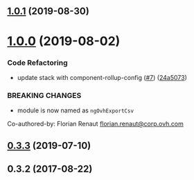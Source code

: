 ## [1.0.1](https://github.com/ovh-ux/ng-ovh-export-csv/compare/v1.0.0...v1.0.1) (2019-08-30)



# [1.0.0](https://github.com/ovh-ux/ng-ovh-export-csv/compare/v0.3.3...v1.0.0) (2019-08-02)


### Code Refactoring

* update stack with component-rollup-config ([#7](https://github.com/ovh-ux/ng-ovh-export-csv/issues/7)) ([24a5073](https://github.com/ovh-ux/ng-ovh-export-csv/commit/24a5073))


### BREAKING CHANGES

* module is now named as `ngOvhExportCsv`

Co-authored-by: Florian Renaut <florian.renaut@corp.ovh.com>



## [0.3.3](https://github.com/ovh-ux/ng-ovh-export-csv/compare/v0.3.2...v0.3.3) (2019-07-10)



## 0.3.2 (2017-08-22)



